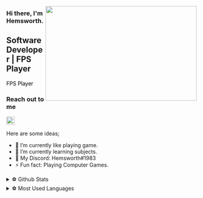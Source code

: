 <img src="https://media.discordapp.net/attachments/1070313169240727585/1080522769785167872/tumblr_1408ca7b00a655c328f315e1ee2e6816_14fba649_400.gif"
align="right" width="400" height="250">

### Hi there, I'm Hemsworth. 
## Software Developer | FPS Player

<font color="black"> FPS Player </font>

### Reach out to me


[<img width="22" src="https://unpkg.com/simple-icons@v8/icons/discord.svg" align="left " />][discord]

[discord]: https://discord.gg/vs2bFJyrzb 


Here are some ideas;

- 🔭 I’m currently like playing game.
- 🌱 I’m currently learning subjects.
- 💬 My Discord: Hemsworth#1983
- ⚡ Fun fact: Playing Computer Games.


<details>
  <summary> ⚽ Github Stats </summary>
  <img src="https://github-readme-stats.vercel.app/api?username=kylianmendy&theme=tokyonight" >
</details> 

<details>
  <summary> ⚽ Most Used Languages </summary>
  <img src="https://github-readme-stats.vercel.app/api/top-langs/?username=anuraghazra&layout=compact" >
</details> 
